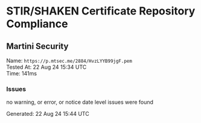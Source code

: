# STIR/SHAKEN Certificate Repository Compliance

## Martini Security

Name: `https://p.mtsec.me/2884/HvzLYYB99jgF.pem`\
Tested At: 22 Aug 24 15:34 UTC\
Time: 141ms

### Issues

no warning, or error, or notice date level issues were found

Generated: 22 Aug 24 15:44 UTC